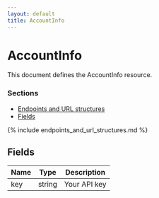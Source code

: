 ```yaml
---
layout: default
title: AccountInfo
---
```


# AccountInfo

This document defines the AccountInfo resource.

### Sections

* [Endpoints and URL structures](#endpoints-and-url-structures)
* [Fields](#fields)

{% include endpoints_and_url_structures.md %}

## Fields

|Name|Type |Description|
|---|---|---|
|key|string|Your API key|

